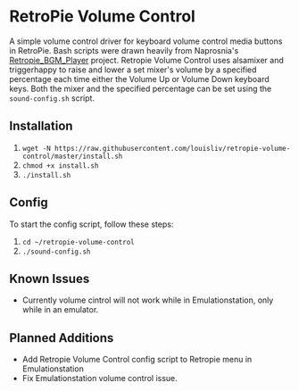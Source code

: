 # RetroPie Volume Control
A simple volume control driver for keyboard volume control media buttons in RetroPie. Bash scripts were drawn heavily from Naprosnia's [Retropie_BGM_Player](https://github.com/Naprosnia/RetroPie_BGM_Player) project. Retropie Volume Control uses alsamixer and triggerhappy to raise and lower a set mixer's volume by a specified percentage each time either the Volume Up or Volume Down keyboard keys. Both the mixer and the specified percentage can be set using the `sound-config.sh` script. 

## Installation
1. `wget -N https://raw.githubusercontent.com/louisliv/retropie-volume-control/master/install.sh`
2. `chmod +x install.sh`
3. `./install.sh`

## Config
To start the config script, follow these steps:
1. `cd ~/retropie-volume-control`
2. `./sound-config.sh`

## Known Issues
* Currently volume cintrol will not work while in Emulationstation, only while in an emulator.

## Planned Additions
* Add Retropie Volume Control config script to Retropie menu in Emulationstation
* Fix Emulationstation volume control issue. 
